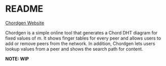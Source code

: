 # README #

[Chordgen Website](http://chordgen.bitbucket.org)

Chordgen is a simple online tool that generates a Chord DHT diagram for fixed values of *m*. It shows finger tables for every peer and allows users to add or remove peers from the network. In addition, Chordgen lets users lookup values from a peer and shows the search path for content.

**NOTE: WIP**